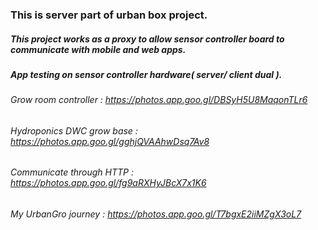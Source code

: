 ### This is server part of urban box project.
##### This project works as a proxy to allow sensor controller board to communicate with mobile and web apps. 

##### App testing on sensor controller hardware( server/ client dual ). 
###### Grow room controller :      https://photos.app.goo.gl/DBSyH5U8MaqonTLr6
###### Hydroponics DWC grow base : https://photos.app.goo.gl/gghjQVAAhwDsq7Av8
###### Communicate through HTTP :  https://photos.app.goo.gl/fg9aRXHyJBcX7x1K6
###### My UrbanGro journey :       https://photos.app.goo.gl/T7bgxE2iiMZgX3oL7
